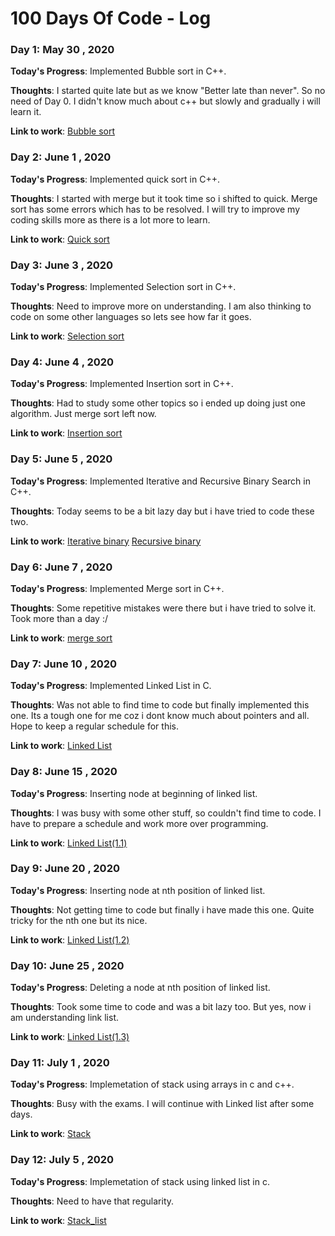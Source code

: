 # 100 Days Of Code - Log

### Day 1: May 30 , 2020

**Today's Progress**: Implemented Bubble sort in C++.

**Thoughts**: I started quite late but as we know "Better late than never". So no need of Day 0. I didn't know much about c++ but slowly and gradually i will learn it.

**Link to work**: [Bubble sort](https://github.com/IamRahul16/Somecodes/blob/master/bubble.cpp)

### Day 2: June 1 , 2020

**Today's Progress**: Implemented quick sort in C++.

**Thoughts**: I started with merge but it took time so i shifted to quick. Merge sort has some errors which has to be resolved.
I will try to improve my coding skills more as there is a lot more to learn.

**Link to work**: [Quick sort](https://github.com/IamRahul16/Somecodes/blob/master/quick.cpp)

### Day 3: June 3 , 2020

**Today's Progress**: Implemented Selection sort in C++.

**Thoughts**: Need to improve more on understanding. I am also thinking to code on some other languages so lets see how far it goes.

**Link to work**: [Selection sort](https://github.com/IamRahul16/Somecodes/blob/master/selection_sort.cpp)

### Day 4: June 4 , 2020

**Today's Progress**: Implemented Insertion sort in C++.

**Thoughts**: Had to study some other topics so i ended up doing just one algorithm. Just merge sort left now.

**Link to work**: [Insertion sort](https://github.com/IamRahul16/Somecodes/blob/master/insertion_sort.cpp)

### Day 5: June 5 , 2020

**Today's Progress**: Implemented Iterative and Recursive Binary Search in C++.

**Thoughts**: Today seems to be a bit lazy day but i have tried to code these two.

**Link to work**: [Iterative binary](https://github.com/IamRahul16/Somecodes/blob/master/iterative_binary.cpp) [Recursive binary](https://github.com/IamRahul16/Somecodes/blob/master/recursive_binary.cpp)

### Day 6: June 7 , 2020

**Today's Progress**: Implemented Merge sort in C++.

**Thoughts**: Some repetitive mistakes were there but i have tried to solve it. Took more than a day :/

**Link to work**: [merge sort](https://github.com/IamRahul16/Somecodes/blob/master/merge.cpp)

### Day 7: June 10 , 2020

**Today's Progress**: Implemented Linked List in C.

**Thoughts**: Was not able to find time to code but finally implemented this one. Its a tough one for me coz i dont know much about pointers and all. Hope to keep a regular schedule for this.

**Link to work**: [Linked List](https://github.com/IamRahul16/Somecodes/blob/master/linklist_display.c)

### Day 8: June 15 , 2020

**Today's Progress**: Inserting node at beginning of linked list.

**Thoughts**: I was busy with some other stuff, so couldn't find time to code. I have to prepare a schedule and work more over programming.

**Link to work**: [Linked List(1.1)](https://github.com/IamRahul16/Somecodes/blob/master/linklist_beginn.c)

### Day 9: June 20 , 2020

**Today's Progress**: Inserting node at nth position of linked list.

**Thoughts**: Not getting time to code but finally i have made this one. Quite tricky for the nth one but its nice. 

**Link to work**: [Linked List(1.2)](https://github.com/IamRahul16/Somecodes/blob/master/linklist_nthpos.cpp)

### Day 10: June 25 , 2020

**Today's Progress**: Deleting a node at nth position of linked list.

**Thoughts**: Took some time to code and was a bit lazy too. But yes, now i am understanding link list. 

**Link to work**: [Linked List(1.3)](https://github.com/IamRahul16/Somecodes/blob/master/linklist_del.c)

### Day 11: July 1  , 2020

**Today's Progress**: Implemetation of stack using arrays in c and c++.

**Thoughts**: Busy with the exams. I will continue with Linked list after some days. 

**Link to work**: [Stack](https://github.com/IamRahul16/Somecodes/tree/master/stack%20using%20arr)

### Day 12: July 5  , 2020

**Today's Progress**: Implemetation of stack using linked list in c.

**Thoughts**: Need to have that regularity. 

**Link to work**: [Stack_list](https://github.com/IamRahul16/Somecodes/blob/master/stack%20using%20linklist/stackllist.c)
